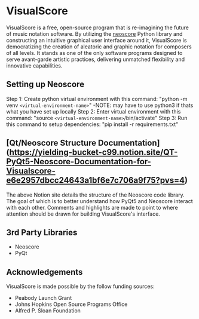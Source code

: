 # VisualScore

VisualScore is a free, open-source program that is re-imagining the future of music notation software. By utilizing the [neoscore](https://github.com/DigiScore/neoscore) Python library and constructing an intuitive graphical user interface around it, VisualScore is democratizing the creation of aleatoric and graphic notation for composers of all levels. It stands as one of the only software programs designed to serve avant-garde artistic practices, delivering unmatched flexibility and innovative capabilities.

## Setting up Neoscore

Step 1: Create python virtual environment with this command: "python -m venv `<virtual-environment-name>`"
-NOTE: may have to use python3 if thats what you have set up locally
Step 2: Enter virtual environment with this command: "source `<virtual-environment-name>`/bin/activate"
Step 3: Run this command to setup dependencies: "pip install -r requirements.txt"

## [Qt/Neoscore Structure Documentation] (https://yielding-bucket-c99.notion.site/QT-PyQt5-Neoscore-Documentation-for-Visualscore-e6e2957dbcc24643a1bf6e7c706a9f75?pvs=4)

The above Notion site details the structure of the Neoscore code library. The goal of which is to better understand how PyQt5 and Neoscore interact with each other. Comments and highlights are made to point to where attention should be drawn for building VisualScore's interface.

## 3rd Party Libraries

- Neoscore
- PyQt

## Acknowledgements

VisualScore is made possible by the follow funding sources:

- Peabody Launch Grant
- Johns Hopkins Open Source Programs Office
- Alfred P. Sloan Foundation
